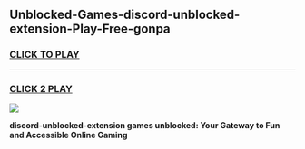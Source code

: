 
## Unblocked-Games-discord-unblocked-extension-Play-Free-gonpa
<h3>
<a href="https://premium76.site?title=discord-unblocked-extension&ref=18A1">CLICK TO PLAY</a></h3>
<hr>

<h3>
<a href="https://premium76.site?title=discord-unblocked-extension&ref=18A1">CLICK 2 PLAY</a>
  
</h3>

<a href="https://premium76.site?title=discord-unblocked-extension&ref=18A1"><img src="https://clearcache.store/games.png"></a>


**discord-unblocked-extension games unblocked: Your Gateway to Fun and Accessible Online Gaming**

